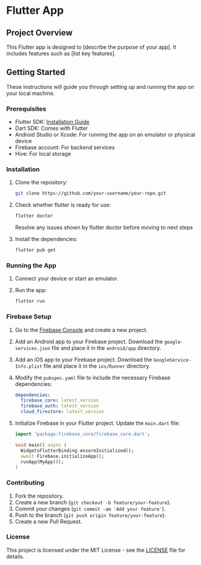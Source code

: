# Flutter App

## Project Overview

This Flutter app is designed to [describe the purpose of your app]. It includes features such as [list key features].

## Getting Started

These instructions will guide you through setting up and running the app on your local machine.

### Prerequisites

- Flutter SDK: [Installation Guide](https://flutter.dev/docs/get-started/install)
- Dart SDK: Comes with Flutter
- Android Studio or Xcode: For running the app on an emulator or physical device
- Firebase account: For backend services
- Hive: For local storage

### Installation

1. Clone the repository:
    ```bash
    git clone https://github.com/your-username/your-repo.git
    ```

2. Check whether flutter is ready for use: 
    ```bash
    flutter doctor
    ```
    Resolve any issues shown by flutter doctor before moving to next steps


3. Install the dependencies:
    ```bash
    flutter pub get
    ```

### Running the App

1. Connect your device or start an emulator.

2. Run the app:
    ```bash
    flutter run
    ```

### Firebase Setup

1. Go to the [Firebase Console](https://console.firebase.google.com/) and create a new project.

2. Add an Android app to your Firebase project. Download the `google-services.json` file and place it in the `android/app` directory.

3. Add an iOS app to your Firebase project. Download the `GoogleService-Info.plist` file and place it in the `ios/Runner` directory.

4. Modify the `pubspec.yaml` file to include the necessary Firebase dependencies:
    ```yaml
    dependencies:
      firebase_core: latest_version
      firebase_auth: latest_version
      cloud_firestore: latest_version
    ```

5. Initialize Firebase in your Flutter project. Update the `main.dart` file:
    ```dart
    import 'package:firebase_core/firebase_core.dart';

    void main() async {
      WidgetsFlutterBinding.ensureInitialized();
      await Firebase.initializeApp();
      runApp(MyApp());
    }
    ```


### Contributing

1. Fork the repository.
2. Create a new branch (`git checkout -b feature/your-feature`).
3. Commit your changes (`git commit -am 'Add your feature'`).
4. Push to the branch (`git push origin feature/your-feature`).
5. Create a new Pull Request.

### License

This project is licensed under the MIT License - see the [LICENSE](LICENSE) file for details.
